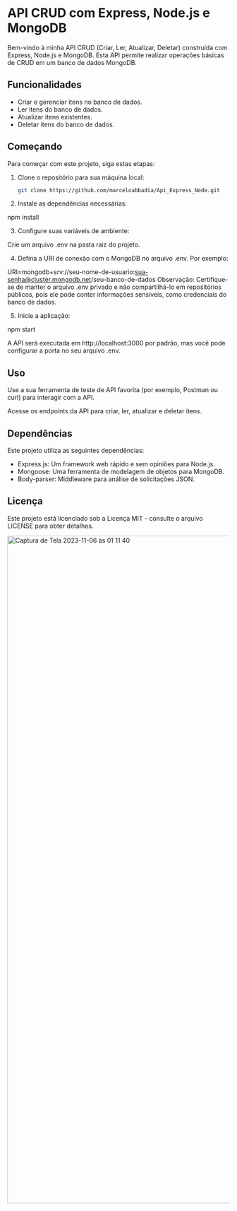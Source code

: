 # API CRUD com Express, Node.js e MongoDB

Bem-vindo à minha API CRUD (Criar, Ler, Atualizar, Deletar) construída com Express, Node.js e MongoDB. Esta API permite realizar operações básicas de CRUD em um banco de dados MongoDB.

## Funcionalidades

- Criar e gerenciar itens no banco de dados.
- Ler itens do banco de dados.
- Atualizar itens existentes.
- Deletar itens do banco de dados.

## Começando

Para começar com este projeto, siga estas etapas:

1. Clone o repositório para sua máquina local:

   ```bash
   git clone https://github.com/marceloabbadia/Api_Express_Node.git

2. Instale as dependências necessárias:

npm install

3. Configure suas variáveis de ambiente:

Crie um arquivo .env na pasta raiz do projeto.

4. Defina a URI de conexão com o MongoDB no arquivo .env. Por exemplo:

URI=mongodb+srv://seu-nome-de-usuario:sua-senha@cluster.mongodb.net/seu-banco-de-dados
Observação: Certifique-se de manter o arquivo .env privado e não compartilhá-lo em repositórios públicos, pois ele pode conter informações sensíveis, como credenciais do banco de dados.

5. Inicie a aplicação:

npm start

A API será executada em http://localhost:3000 por padrão, mas você pode configurar a porta no seu arquivo .env.

## Uso
Use a sua ferramenta de teste de API favorita (por exemplo, Postman ou curl) para interagir com a API.

Acesse os endpoints da API para criar, ler, atualizar e deletar itens.

## Dependências

Este projeto utiliza as seguintes dependências:

- Express.js: Um framework web rápido e sem opiniões para Node.js.
- Mongoose: Uma ferramenta de modelagem de objetos para MongoDB.
- Body-parser: Middleware para análise de solicitações JSON.

## Licença
Este projeto está licenciado sob a Licença MIT - consulte o arquivo LICENSE para obter detalhes.

<img width="1512" alt="Captura de Tela 2023-11-06 às 01 11 40" src="https://github.com/marceloabbadia/Api_Express_Node/assets/112344339/d6ee0370-9d96-4797-b6dc-12003dd68474">


